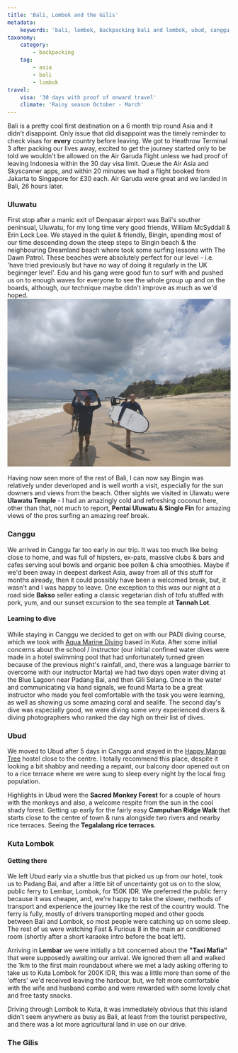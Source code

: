 ```yaml
---
title: 'Bali, Lombok and the Gilis'
metadata:
    keywords: 'bali, lombok, backpacking bali and lombok, ubud, canggu, uluwatu'
taxonomy:
    category:
        - backpacking
    tag:
        - asia
        - bali
        - lombok
travel:
    visa: '30 days with proof of onward travel'
    climate: 'Rainy season October - March'
---
```


Bali is a pretty cool first destination on a 6 month trip round Asia and it didn't disappoint.  Only issue that did disappoint was the timely reminder to check visas for **every** country before leaving.  We got to Heathrow Terminal 3 after packing our lives away, excited to get the journey started only to be told we wouldn't be allowed on the Air Garuda flight unless we had proof of leaving Indonesia within the 30 day visa limit.  Queue the Air Asia and Skyscanner apps, and within 20 minutes we had a flight booked from Jakarta to Singapore for £30 each.  Air Garuda were great and we landed in Bali, 26 hours later.

### Uluwatu
First stop after a manic exit of Denpasar airport was Bali's souther peninsual, Uluwatu, for my long time very good friends, William McSyddall & Erin Lock Lee.  We stayed in the quiet & friendly, Bingin, spending most of our time descending down the steep steps to Bingin beach & the neighbouring Dreamland beach where took some surfing lessons with The Dawn Patrol.  These beaches were absolutely perfect for our level - i.e. 'have tried previously but have no way of doing it regularly in the UK beginnger level'.  Edu and his gang were good fun to surf with and pushed us on to enough waves for everyone to see the whole group up and on the boards, although, our technique maybe didn't improve as much as we'd hoped. ![](2017-10-01%2012.17.36.jpg "Surfing on Dreamland beach")

Having now seen more of the rest of Bali, I can now say Bingin was relatively under deverloped and is well worth a visit, especially for the sun downers and views from the beach.  Other sights we visited in Ulawatu were **Ulawatu Temple** - I had an amazingly cold and refreshing coconut here, other than that, not much to report, **Pentai Uluwatu & Single Fin** for amazing views of the pros surfing an amazing reef break.  

### Canggu
We arrived in Canggu far too early in our trip.  It was too much like being close to home, and was full of hipsters, ex-pats, massive clubs & bars and cafes serving soul bowls and organic bee pollen & chia smoothies.  Maybe if we'd been away in deepest darkest Asia, away from all of this stuff for months already, then it could possibly have been a welcomed break, but, it wasn't and I was happy to leave.  One exception to this was our night at a road side **Bakso** seller eating a classic vegetarian dish of tofu stuffed with pork, yum, and our sunset excursion to the sea temple at **Tannah Lot**.

#### Learning to dive
While staying in Canggu we decided to get on with our PADI diving course, which we took with [Aqua Marine Diving](http://www.aquamarinediving.com/) based in Kuta.  After some initial concerns about the school / instructor (our initial confined water dives were made in a hotel swimming pool that had unfortunately turned green because of the previous night's rainfall, and, there was a language barrier to overcome with our instructor Marta) we had two days open water diving at the Blue Lagoon near Padang Bai, and then Gili Selang.  Once in the water and communicating via hand signals, we found Marta to be a great instructor who made you feel comfortable with the task you were learning, as well as showing us some amazing coral and sealife.  The second day's dive was especially good, we were diving some very experienced divers & diving photographers who ranked the day high on their list of dives.

### Ubud
We moved to Ubud after 5 days in Canggu and stayed in the [Happy Mango Tree](https://www.booking.com/hotel/id/the-happy-mango-tree.en-gb.html?aid=357011;label=gog235jc-hotel-XX-id-theNhappyNmangoNtree-unspec-id-com-L%3Aen-O%3AosSx-B%3Achrome-N%3AXX-S%3Abo-U%3AXX-H%3As;sid=5e41522cc59ca563c26a272dcded65d9;dist=0&sb_price_type=total&type=total&) hostel close to the centre.  I totally recommend this place, despite it looking a bit shabby and needing a repaint, our balcony door opened out on to a rice terrace where we were sung to sleep every night by the local frog population.

Highlights in Ubud were the **Sacred Monkey Forest** for a couple of hours with the monkeys and also, a welcome respite from the sun in the cool shady forest.  Getting up early for the fairly easy **Campuhan Ridge Walk** that starts close to the centre of town & runs alongside two rivers and nearby rice terraces.  Seeing the **Tegalalang rice terraces**.

### Kuta Lombok

#### Getting there

We left Ubud early via a shuttle bus that picked us up from our hotel, took us to Padang Bai, and after a little bit of uncertainty got us on to the slow, public ferry to Lembar, Lombok, for 150K IDR.  We preferred the public ferry because it was cheaper, and, we're happy to take the slower, methods of transport and experience the journey like the rest of the country would.  The ferry is fully, mostly of drivers transporting moped and other goods between Bali and Lombok, so most people were catching up on some sleep.  The rest of us were watching Fast & Furious 8 in the main air conditioned room (shortly after a short karaoke intro before the boat left).

Arriving in **Lembar** we were initially a bit concerned about the **"Taxi Mafia"** that were supposedly awaiting our arrival.  We ignored them all and walked the 1km to the first main roundabout where we met a lady asking offering to take us to Kuta Lombok for 200K IDR, this was a little more than some of the 'offers' we'd received leaving the harbour, but, we felt more comfortable with the wife and husband combo and were rewarded with some lovely chat and free tasty snacks.

Driving through Lombok to Kuta, it was immediately obvious that this island didn't seem anywhere as busy as Bali, at least from the tourist perspective, and there was a lot more agricultural land in use on our drive.  


### The Gilis
